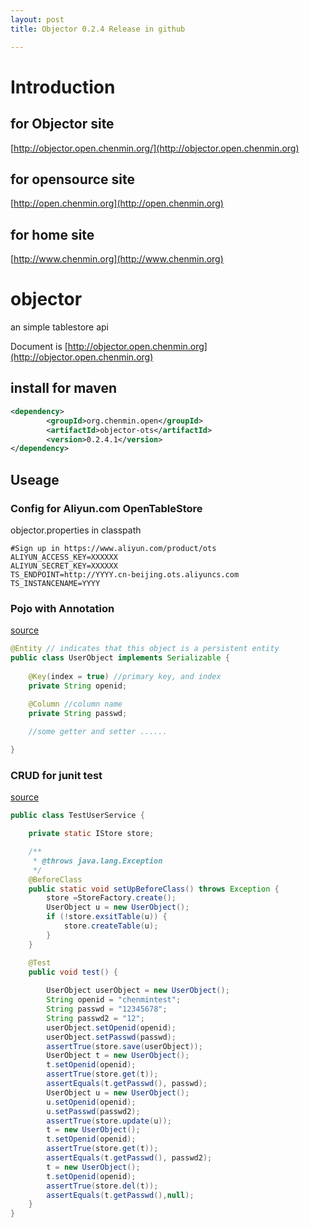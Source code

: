 ```yaml
---
layout: post
title: Objector 0.2.4 Release in github

---
```



# Introduction

## for Objector site

[http://objector.open.chenmin.org/](http://objector.open.chenmin.org)

## for opensource site

[http://open.chenmin.org](http://open.chenmin.org)

## for home site

[http://www.chenmin.org](http://www.chenmin.org)

# objector
an simple tablestore api

Document is 
[http://objector.open.chenmin.org](http://objector.open.chenmin.org)


## install for maven
```xml
<dependency>
		<groupId>org.chenmin.open</groupId>
		<artifactId>objector-ots</artifactId>
		<version>0.2.4.1</version>
</dependency>
```

## [](#Useage)Useage 

### Config for Aliyun.com OpenTableStore

objector.properties in classpath 

```
#Sign up in https://www.aliyun.com/product/ots
ALIYUN_ACCESS_KEY=XXXXXX
ALIYUN_SECRET_KEY=XXXXXX
TS_ENDPOINT=http://YYYY.cn-beijing.ots.aliyuncs.com
TS_INSTANCENAME=YYYY
```

### Pojo with Annotation

[source](https://github.com/chenmins/objector/blob/master/objector-test/src/test/java/org/chenmin/open/objector/UserObject.java)

```java
@Entity // indicates that this object is a persistent entity
public class UserObject implements Serializable {
	
	@Key(index = true) //primary key, and index
	private String openid;
	
	@Column //column name
	private String passwd;

	//some getter and setter ......

}
```
 

### CRUD for junit test 

[source](https://github.com/chenmins/objector/blob/master/objector-test/src/test/java/org/chenmin/open/objector/test/TestUserService.java)


```java
public class TestUserService {

	private static IStore store;

	/**
	 * @throws java.lang.Exception
	 */
	@BeforeClass
	public static void setUpBeforeClass() throws Exception {
		store =StoreFactory.create();
		UserObject u = new UserObject();
		if (!store.exsitTable(u)) {
			store.createTable(u);
		} 
	}

	@Test
	public void test() {
		
		UserObject userObject = new UserObject();
		String openid = "chenmintest";
		String passwd = "12345678";
		String passwd2 = "12";
		userObject.setOpenid(openid);
		userObject.setPasswd(passwd);
		assertTrue(store.save(userObject));
		UserObject t = new UserObject();
		t.setOpenid(openid);
		assertTrue(store.get(t));
		assertEquals(t.getPasswd(), passwd);
		UserObject u = new UserObject();
		u.setOpenid(openid);
		u.setPasswd(passwd2);
		assertTrue(store.update(u));
		t = new UserObject();
		t.setOpenid(openid);
		assertTrue(store.get(t));
		assertEquals(t.getPasswd(), passwd2);
		t = new UserObject();
		t.setOpenid(openid);
		assertTrue(store.del(t));
		assertEquals(t.getPasswd(),null);
	}
}

```



